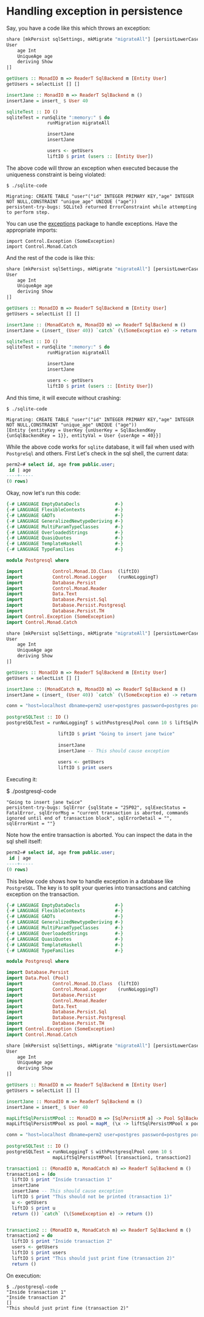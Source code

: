 # Handling exception in persistence

Say, you have a code like this which throws an exception:

``` haskell
share [mkPersist sqlSettings, mkMigrate "migrateAll"] [persistLowerCase|
User
    age Int
    UniqueAge age
    deriving Show
|]

getUsers :: MonadIO m => ReaderT SqlBackend m [Entity User]
getUsers = selectList [] []

insertJane :: MonadIO m => ReaderT SqlBackend m ()
insertJane = insert_ $ User 40

sqliteTest :: IO ()
sqliteTest = runSqlite ":memory:" $ do
               runMigration migrateAll

               insertJane
               insertJane

               users <- getUsers
               liftIO $ print (users :: [Entity User])
```

The above code will throw an exception when executed because the uniqueness constraint is being violated:

```
$ ./sqlite-code

Migrating: CREATE TABLE "user"("id" INTEGER PRIMARY KEY,"age" INTEGER NOT NULL,CONSTRAINT "unique_age" UNIQUE ("age"))
persistent-try-bugs: SQLite3 returned ErrorConstraint while attempting to perform step.
```

You can use the [exceptions](https://hackage.haskell.org/package/exceptions) package to handle exceptions. Have the appropriate imports:

```
import Control.Exception (SomeException)
import Control.Monad.Catch
```

And the rest of the code is like this:

``` haskell
share [mkPersist sqlSettings, mkMigrate "migrateAll"] [persistLowerCase|
User
    age Int
    UniqueAge age
    deriving Show
|]

getUsers :: MonadIO m => ReaderT SqlBackend m [Entity User]
getUsers = selectList [] []

insertJane :: (MonadCatch m, MonadIO m) => ReaderT SqlBackend m ()
insertJane = (insert_ (User 40)) `catch` (\(SomeException e) -> return ())

sqliteTest :: IO ()
sqliteTest = runSqlite ":memory:" $ do
               runMigration migrateAll

               insertJane
               insertJane

               users <- getUsers
               liftIO $ print (users :: [Entity User])
```

And this time, it will execute without crashing:

``` 
$ ./sqlite-code

Migrating: CREATE TABLE "user"("id" INTEGER PRIMARY KEY,"age" INTEGER NOT NULL,CONSTRAINT "unique_age" UNIQUE ("age"))
[Entity {entityKey = UserKey {unUserKey = SqlBackendKey {unSqlBackendKey = 1}}, entityVal = User {userAge = 40}}]
```

While the above code works for `sqlite` database, it will fail when used with `PostgreSql` and others. First Let's check in the sql shell, the current data:

``` sql
perm2=# select id, age from public.user;
 id | age
----+-----
(0 rows)
```

Okay, now let's run this code:

```haskell
{-# LANGUAGE EmptyDataDecls             #-}
{-# LANGUAGE FlexibleContexts           #-}
{-# LANGUAGE GADTs                      #-}
{-# LANGUAGE GeneralizedNewtypeDeriving #-}
{-# LANGUAGE MultiParamTypeClasses      #-}
{-# LANGUAGE OverloadedStrings          #-}
{-# LANGUAGE QuasiQuotes                #-}
{-# LANGUAGE TemplateHaskell            #-}
{-# LANGUAGE TypeFamilies               #-}

module Postgresql where

import           Control.Monad.IO.Class  (liftIO)
import           Control.Monad.Logger    (runNoLoggingT)
import           Database.Persist
import           Control.Monad.Reader
import           Data.Text
import           Database.Persist.Sql
import           Database.Persist.Postgresql
import           Database.Persist.TH
import Control.Exception (SomeException)
import Control.Monad.Catch

share [mkPersist sqlSettings, mkMigrate "migrateAll"] [persistLowerCase|
User
    age Int
    UniqueAge age
    deriving Show
|]

getUsers :: MonadIO m => ReaderT SqlBackend m [Entity User]
getUsers = selectList [] []

insertJane :: (MonadCatch m, MonadIO m) => ReaderT SqlBackend m ()
insertJane = (insert_ (User 40)) `catch` (\(SomeException e) -> return ())

conn = "host=localhost dbname=perm2 user=postgres password=postgres port=5432"
       
postgreSQLTest :: IO ()
postgreSQLTest = runNoLoggingT $ withPostgresqlPool conn 10 $ liftSqlPersistMPool $ do

                   liftIO $ print "Going to insert jane twice"
                   
                   insertJane
                   insertJane -- This should cause exception 
                   
                   users <- getUsers
                   liftIO $ print users

```

Executing it:

$ ./postgresql-code

``` shellsession
"Going to insert jane twice"
persistent-try-bugs: SqlError {sqlState = "25P02", sqlExecStatus = FatalError, sqlErrorMsg = "current transaction is aborted, commands ignored until end of transaction block", sqlErrorDetail = "", sqlErrorHint = ""}
```

Note how the entire transaction is aborted. You can inspect the data in the sql shell itself:

``` sql
perm2=# select id, age from public.user;
 id | age
----+-----
(0 rows)
```

This below code shows how to handle exception in a database like `PostgreSQL`. The key is to split your queries into transactions and catching exception on the transaction.

``` haskell
{-# LANGUAGE EmptyDataDecls             #-}
{-# LANGUAGE FlexibleContexts           #-}
{-# LANGUAGE GADTs                      #-}
{-# LANGUAGE GeneralizedNewtypeDeriving #-}
{-# LANGUAGE MultiParamTypeClasses      #-}
{-# LANGUAGE OverloadedStrings          #-}
{-# LANGUAGE QuasiQuotes                #-}
{-# LANGUAGE TemplateHaskell            #-}
{-# LANGUAGE TypeFamilies               #-}

module Postgresql where

import Database.Persist
import Data.Pool (Pool)
import           Control.Monad.IO.Class  (liftIO)
import           Control.Monad.Logger    (runNoLoggingT)
import           Database.Persist
import           Control.Monad.Reader
import           Data.Text
import           Database.Persist.Sql
import           Database.Persist.Postgresql
import           Database.Persist.TH
import Control.Exception (SomeException)
import Control.Monad.Catch

share [mkPersist sqlSettings, mkMigrate "migrateAll"] [persistLowerCase|
User
    age Int
    UniqueAge age
    deriving Show
|]

getUsers :: MonadIO m => ReaderT SqlBackend m [Entity User]
getUsers = selectList [] []

insertJane :: MonadIO m => ReaderT SqlBackend m ()
insertJane = insert_ $ User 40

mapLiftSqlPersistMPool :: MonadIO m => [SqlPersistM a] -> Pool SqlBackend -> m ()
mapLiftSqlPersistMPool xs pool = mapM_ (\x -> liftSqlPersistMPool x pool) xs

conn = "host=localhost dbname=perm2 user=postgres password=postgres port=5432"
       
postgreSQLTest :: IO ()
postgreSQLTest = runNoLoggingT $ withPostgresqlPool conn 10 $ 
                 mapLiftSqlPersistMPool [transaction1, transaction2]

transaction1 :: (MonadIO m, MonadCatch m) => ReaderT SqlBackend m ()
transaction1 = (do
  liftIO $ print "Inside transaction 1"
  insertJane
  insertJane -- This should cause exception 
  liftIO $ print "This should not be printed (transaction 1)"
  u <- getUsers
  liftIO $ print u
  return ()) `catch` (\(SomeException e) -> return ())


transaction2 :: (MonadIO m, MonadCatch m) => ReaderT SqlBackend m ()
transaction2 = do
  liftIO $ print "Inside transaction 2"
  users <- getUsers
  liftIO $ print users
  liftIO $ print "This should just print fine (transaction 2)"
  return ()
```

On execution:

``` shellsession
$ ./postgresql-code
"Inside transaction 1"
"Inside transaction 2"
[]
"This should just print fine (transaction 2)"
```

